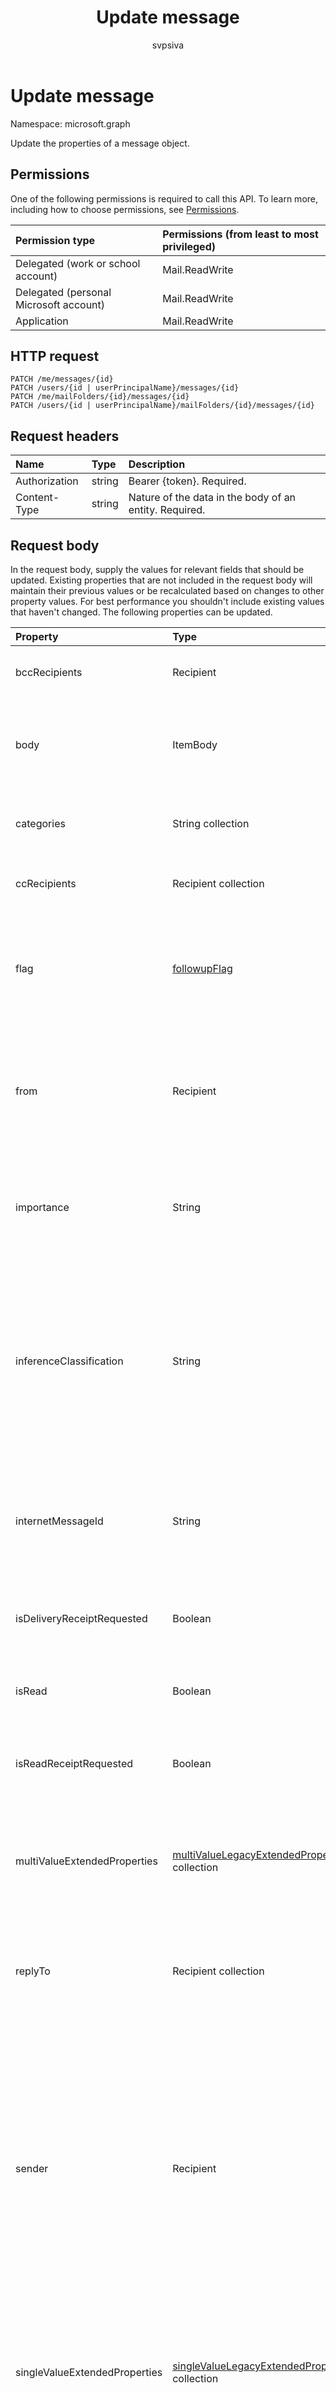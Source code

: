 ﻿---
title: "Update message"
description: "Update the properties of message object."
author: "svpsiva"
localization_priority: Priority
ms.prod: "outlook"
doc_type: apiPageType
---

# Update message

Namespace: microsoft.graph

Update the properties of a message object.

## Permissions

One of the following permissions is required to call this API. To learn more, including how to choose permissions, see [Permissions](/graph/permissions-reference).

| Permission type                        | Permissions (from least to most privileged) |
| :------------------------------------- | :------------------------------------------ |
| Delegated (work or school account)     | Mail.ReadWrite                              |
| Delegated (personal Microsoft account) | Mail.ReadWrite                              |
| Application                            | Mail.ReadWrite                              |

## HTTP request

<!-- { "blockType": "ignored" } -->

```http
PATCH /me/messages/{id}
PATCH /users/{id | userPrincipalName}/messages/{id}
PATCH /me/mailFolders/{id}/messages/{id}
PATCH /users/{id | userPrincipalName}/mailFolders/{id}/messages/{id}
```

## Request headers

| Name          | Type   | Description                                            |
| :------------ | :----- | :----------------------------------------------------- |
| Authorization | string | Bearer {token}. Required.                              |
| Content-Type  | string | Nature of the data in the body of an entity. Required. |

## Request body

In the request body, supply the values for relevant fields that should be updated. Existing properties that are not included in the request body will maintain their previous values or be recalculated based on changes to other property values. For best performance you shouldn't include existing values that haven't changed. The following properties can be updated.

| Property                      | Type                                                                                              | Description                                                                                                                                                                                                                                                                                                                                                                                                                 |
| :---------------------------- | :------------------------------------------------------------------------------------------------ | :-------------------------------------------------------------------------------------------------------------------------------------------------------------------------------------------------------------------------------------------------------------------------------------------------------------------------------------------------------------------------------------------------------------------------- |
| bccRecipients                 | Recipient                                                                                         | The Bcc recipients for the message.                                                                                                                                                                                                                                                                                                                                                                                         |
| body                          | ItemBody                                                                                          | The body of the message. Updatable only if isDraft = true.                                                                                                                                                                                                                                                                                                                                                                  |
| categories                    | String collection                                                                                 | The categories associated with the message.                                                                                                                                                                                                                                                                                                                                                                                 |
| ccRecipients                  | Recipient collection                                                                              | The Cc recipients for the message.                                                                                                                                                                                                                                                                                                                                                                                          |
| flag                          | [followupFlag](../resources/followupflag.md)                                                      | The flag value that indicates the status, start date, due date, or completion date for the message.                                                                                                                                                                                                                                                                                                                         |
| from                          | Recipient                                                                                         | The mailbox owner and sender of the message. Must correspond to the actual mailbox used.                                                                                                                                                                                                                                                                                                                                    |
| importance                    | String                                                                                            | The importance of the message. The possible values are: `Low`, `Normal`, `High`.                                                                                                                                                                                                                                                                                                                                            |
| inferenceClassification       | String                                                                                            | The classification of the message for the user, based on inferred relevance or importance, or on an explicit override. The possible values are: `focused` or `other`.                                                                                                                                                                                                                                                       |
| internetMessageId             | String                                                                                            | The message ID in the format specified by [RFC2822](https://www.ietf.org/rfc/rfc2822.txt). Updatable only if isDraft = true.                                                                                                                                                                                                                                                                                                |
| isDeliveryReceiptRequested    | Boolean                                                                                           | Indicates whether a read receipt is requested for the message.                                                                                                                                                                                                                                                                                                                                                              |
| isRead                        | Boolean                                                                                           | Indicates whether the message has been read.                                                                                                                                                                                                                                                                                                                                                                                |
| isReadReceiptRequested        | Boolean                                                                                           | Indicates whether a read receipt is requested for the message.                                                                                                                                                                                                                                                                                                                                                              |
| multiValueExtendedProperties  | [multiValueLegacyExtendedProperty](../resources/multivaluelegacyextendedproperty.md) collection   | The collection of multi-value extended properties defined for the message. Nullable.                                                                                                                                                                                                                                                                                                                                        |
| replyTo                       | Recipient collection                                                                              | The email addresses to use when replying. Updatable only if isDraft = true.                                                                                                                                                                                                                                                                                                                                                 |
| sender                        | Recipient                                                                                         | The account that is actually used to generate the message. Updatable when sending a message from a [shared mailbox](/exchange/collaboration/shared-mailboxes/shared-mailboxes), or sending a message as a [delegate](https://support.office.com/en-us/article/allow-someone-else-to-manage-your-mail-and-calendar-41c40c04-3bd1-4d22-963a-28eafec25926). In any case, the value must correspond to the actual mailbox used. |
| singleValueExtendedProperties | [singleValueLegacyExtendedProperty](../resources/singlevaluelegacyextendedproperty.md) collection | The collection of single-value extended properties defined for the message. Nullable.                                                                                                                                                                                                                                                                                                                                       |
| subject                       | String                                                                                            | The subject of the message. Updatable only if isDraft = true.                                                                                                                                                                                                                                                                                                                                                               |
| toRecipients                  | Recipient collection                                                                              | The To recipients for the message.                                                                                                                                                                                                                                                                                                                                                                                          |

Since the **message** resource supports [extensions](/graph/extensibility-overview), you can use the `PATCH` operation to
add, update, or delete your own app-specific data in custom properties of an extension in an existing **message** instance.

## Response

If successful, this method returns a `200 OK` response code and updated [message](../resources/message.md) object in the response body.

## Example

##### Request

Here is an example of the request.

# [HTTP](#tab/http)

<!-- {
  "blockType": "request",
  "name": "update_message"
}-->

```http
PATCH https://graph.microsoft.com/v1.0/me/messages/{id}
Content-type: application/json
Content-length: 248

{
  "subject": "subject-value",
  "body": {
    "contentType": "",
    "content": "content-value"
  },
  "inferenceClassification": "other"
}
```

# [C#](#tab/csharp)

[!INCLUDE [sample-code](../includes/snippets/csharp/update-message-csharp-snippets.md)]
[!INCLUDE [sdk-documentation](../includes/snippets/snippets-sdk-documentation-link.md)]

# [JavaScript](#tab/javascript)

[!INCLUDE [sample-code](../includes/snippets/javascript/update-message-javascript-snippets.md)]
[!INCLUDE [sdk-documentation](../includes/snippets/snippets-sdk-documentation-link.md)]

# [Java](#tab/java)

[!INCLUDE [sample-code](../includes/snippets/java/update-message-java-snippets.md)]
[!INCLUDE [sdk-documentation](../includes/snippets/snippets-sdk-documentation-link.md)]

---

##### Response

Here is an example of the response. Note: The response object shown here may be truncated for brevity. All of the properties will be returned from an actual call.

<!-- {
  "blockType": "response",
  "truncated": true,
  "@odata.type": "microsoft.graph.message"
} -->

```http
HTTP/1.1 200 OK
Content-type: application/json
Content-length: 248

{
  "receivedDateTime": "datetime-value",
  "sentDateTime": "datetime-value",
  "hasAttachments": true,
  "subject": "subject-value",
  "body": {
    "contentType": "",
    "content": "content-value"
  },
  "bodyPreview": "bodyPreview-value",
  "inferenceClassification": "other"
}
```

## See also

- [Add custom data to resources using extensions](/graph/extensibility-overview)
- [Add custom data to users using open extensions (preview)](/graph/extensibility-open-users)

<!--
- [Add custom data to groups using schema extensions (preview)](/graph/extensibility-schema-groups)
-->

<!-- uuid: 8fcb5dbc-d5aa-4681-8e31-b001d5168d79
2015-10-25 14:57:30 UTC -->

<!-- {
  "type": "#page.annotation",
  "description": "Update message",
  "keywords": "",
  "section": "documentation",
  "tocPath": "",
  "suppressions": [
  ]
}-->
